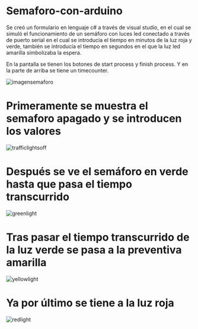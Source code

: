 # Semaforo-con-arduino
Se creó un formulario en lenguaje c# a través de visual studio, en el cual se simuló el funcionamiento de un semáforo con luces led conectado a través de puerto serial en el cual se introducía el tiempo en minutos de la luz roja y verde, también se introducía el tiempo en segundos en el que la luz led amarilla simbolizaba la espera.

En la pantalla se tienen los botones de start process y finish process. Y en la parte de arriba se tiene un timecounter.

![imagensemaforo](https://user-images.githubusercontent.com/74988499/139128942-35aab04c-961d-4ee0-a5bd-af3d048534c2.png)

# Primeramente se muestra el semaforo apagado y se introducen los valores

![trafficlightsoff](https://user-images.githubusercontent.com/74988499/139129373-7a51cb93-5a0c-4682-ab9c-6803507e05b9.jpeg)


# Después se ve el semáforo en verde hasta que pasa el tiempo transcurrido     
![greenlight](https://user-images.githubusercontent.com/74988499/139129622-55be9bf2-5465-490c-bf40-d1b77132e009.jpeg)

# Tras pasar el tiempo transcurrido de la luz verde se pasa a la preventiva amarilla
![yellowlight](https://user-images.githubusercontent.com/74988499/139129748-8c302b42-c048-4172-89af-c387c5b7760d.jpeg)

# Ya por último se tiene a la luz roja

![redlight](https://user-images.githubusercontent.com/74988499/139129872-eeb2222c-9417-4cfc-80a6-ad13645252bd.jpeg)

